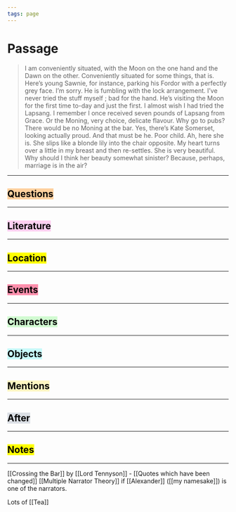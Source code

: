 ```yaml
---
tags: page
---
```

# Passage
> I am conveniently situated, with the Moon on the one hand and the Dawn on the other. Conveniently situated for some things, that is. Here’s young Sawnie, for instance, parking his Fordor with a perfectly grey face. I’m sorry. He is fumbling with the lock arrangement. I’ve never tried the stuff myself ; bad for the hand. He’s visiting the Moon for the first time to-day and just the first. I almost wish I had tried the Lapsang. I remember I once received seven pounds of Lapsang from Grace. Or the Moning, very choice, delicate flavour. Why go to pubs? There would be no Moning at the bar. Yes, there’s Kate Somerset, looking actually proud. And that must be he. Poor child. Ah, here she is. She slips like a blonde lily into the chair opposite. My heart turns over a little in my breast and then re-settles. She is very beautiful. Why should I think her beauty somewhat sinister? Because, perhaps, marriage is in the air?
---
## <mark style="background: #FFB86CA6;">Questions</mark>
---


## <mark style="background: #FFB8EBA6;">Literature</mark>
---

## <mark class="hltr-purple">Location</mark>
---

## <mark style="background: #FF5582A6;">Events</mark>
---

## <mark style="background: #BBFABBA6;">Characters</mark>
---

## <mark style="background: #ABF7F7A6;">Objects</mark>
---

## <mark style="background: #FFF3A3A6;">Mentions</mark>
---

## <mark style="background: #CACFD9A6;">After</mark>
---

## <mark class="hltr-blue">Notes</mark>
---

[[Crossing the Bar]] by [[Lord Tennyson]] - [[Quotes which have been changed]]
[[Multiple Narrator Theory]] if [[Alexander]] ([[my namesake]]) is one of the narrators.

Lots of [[Tea]]